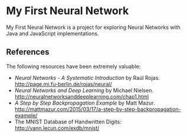 # My First Neural Network
My First Neural Network is a project for exploring Neural Networks with Java and JavaScript implementations. 

## References
The following resources have been extremely valuable:
* _Neural Networks - A Systematic Introduction_ by Raúl Rojas. http://page.mi.fu-berlin.de/rojas/neural/
* _Neural Networks and Deep Learning_ by Michael Nielsen. http://neuralnetworksanddeeplearning.com/chap1.html
* _A Step by Step Backpropagation Example_ by Matt Mazur. http://mattmazur.com/2015/03/17/a-step-by-step-backpropagation-example/
* The MNIST Database of Handwritten Digits: http://yann.lecun.com/exdb/mnist/


